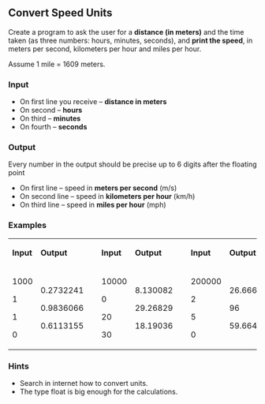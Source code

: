 <h2>Convert Speed Units</h2>
<p>Create a program to ask the user for a <strong>distance (in meters)</strong> and the time taken (as three numbers: hours, minutes, seconds), and <strong>print the speed</strong>, in meters per second, kilometers per hour and miles per hour.</p>
<p>Assume 1 mile = 1609 meters.</p>
<h3>Input</h3>
<ul>
<li>On first line you receive &ndash; <strong>distance in meters</strong></li>
<li>On second &ndash; <strong>hours</strong></li>
<li>On third &ndash; <strong>minutes</strong></li>
<li>On fourth &ndash; <strong>seconds</strong></li>
</ul>
<h3>Output</h3>
<p>Every number in the output should be precise up to 6 digits after the floating point</p>
<ul>
<li>On first line &ndash; speed in <strong>meters per second</strong> (m/s)</li>
<li>On second line &ndash; speed in <strong>kilometers per hour</strong> (km/h)</li>
<li>On third line &ndash; speed in <strong>miles per hour</strong> (mph)</li>
</ul>
<h3>Examples</h3>
<table width="496">
<tbody>
<tr>
<td width="51">
<p><strong>Input</strong></p>
</td>
<td width="92">
<p><strong>Output</strong></p>
</td>
<td width="35">
<p><strong>&nbsp;</strong></p>
</td>
<td width="51">
<p><strong>Input</strong></p>
</td>
<td width="84">
<p><strong>Output</strong></p>
</td>
<td width="31">
<p><strong>&nbsp;</strong></p>
</td>
<td width="68">
<p><strong>Input</strong></p>
</td>
<td width="84">
<p><strong>Output</strong></p>
</td>
</tr>
<tr>
<td width="51">
<p>1000</p>
<p>1</p>
<p>1</p>
<p>0</p>
</td>
<td width="92">
<p>0.2732241</p>
<p>0.9836066</p>
<p>0.6113155</p>
</td>
<td width="35">
<p>&nbsp;</p>
</td>
<td width="51">
<p>10000</p>
<p>0</p>
<p>20</p>
<p>30</p>
</td>
<td width="84">
<p>8.130082</p>
<p>29.26829</p>
<p>18.19036</p>
</td>
<td width="31">
<p>&nbsp;</p>
</td>
<td width="68">
<p>200000</p>
<p>2</p>
<p>5</p>
<p>0</p>
</td>
<td width="84">
<p>26.66667</p>
<p>96</p>
<p>59.66439</p>
</td>
</tr>
</tbody>
</table>
<h3>Hints</h3>
<ul>
<li>Search in internet how to convert units.</li>
<li>The type float is big enough for the calculations.</li>
</ul>